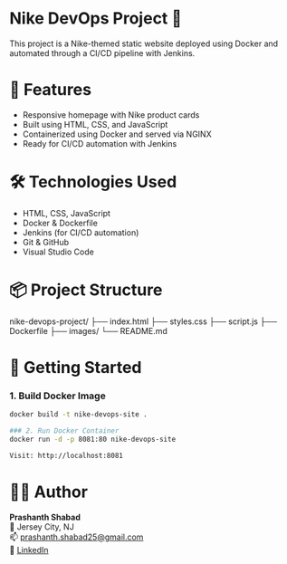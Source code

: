 # Nike DevOps Project 🚀

This project is a Nike-themed static website deployed using Docker and automated through a CI/CD pipeline with Jenkins.

# 📌 Features
- Responsive homepage with Nike product cards
- Built using HTML, CSS, and JavaScript
- Containerized using Docker and served via NGINX
- Ready for CI/CD automation with Jenkins

# 🛠️ Technologies Used
- HTML, CSS, JavaScript
- Docker & Dockerfile
- Jenkins (for CI/CD automation)
- Git & GitHub
- Visual Studio Code

# 📦 Project Structure
nike-devops-project/
├── index.html
├── styles.css
├── script.js
├── Dockerfile
├── images/
└── README.md


# 🚀 Getting Started

### 1. Build Docker Image
```bash
docker build -t nike-devops-site .

### 2. Run Docker Container
docker run -d -p 8081:80 nike-devops-site

Visit: http://localhost:8081

```
# 👨‍💻 Author

**Prashanth Shabad**  
📍 Jersey City, NJ  
📫 prashanth.shabad25@gmail.com  
🔗 [LinkedIn](https://www.linkedin.com/in/prashanth-shabad-967160170)







